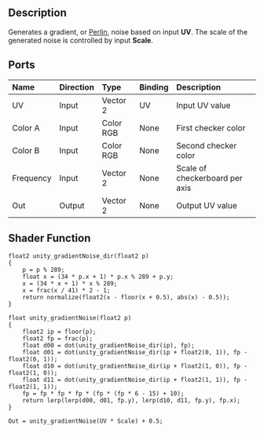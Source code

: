 ## Description

Generates a gradient, or [Perlin](https://en.wikipedia.org/wiki/Perlin_noise), noise based on input **UV**. The scale of the generated noise is controlled by input **Scale**.

## Ports

| Name        | Direction           | Type  | Binding | Description |
|:------------ |:-------------|:-----|:---|:---|
| UV      | Input | Vector 2 | UV | Input UV value |
| Color A      | Input | Color RGB | None | First checker color |
| Color B      | Input | Color RGB | None | Second checker color |
| Frequency      | Input | Vector 2 | None | Scale of checkerboard per axis |
| Out | Output      |    Vector 2 | None | Output UV value |

## Shader Function

```
float2 unity_gradientNoise_dir(float2 p)
{
    p = p % 289;
    float x = (34 * p.x + 1) * p.x % 289 + p.y;
    x = (34 * x + 1) * x % 289;
    x = frac(x / 41) * 2 - 1;
    return normalize(float2(x - floor(x + 0.5), abs(x) - 0.5));
}

float unity_gradientNoise(float2 p)
{
    float2 ip = floor(p);
    float2 fp = frac(p);
    float d00 = dot(unity_gradientNoise_dir(ip), fp);
    float d01 = dot(unity_gradientNoise_dir(ip + float2(0, 1)), fp - float2(0, 1));
    float d10 = dot(unity_gradientNoise_dir(ip + float2(1, 0)), fp - float2(1, 0));
    float d11 = dot(unity_gradientNoise_dir(ip + float2(1, 1)), fp - float2(1, 1));
    fp = fp * fp * fp * (fp * (fp * 6 - 15) + 10);
    return lerp(lerp(d00, d01, fp.y), lerp(d10, d11, fp.y), fp.x);
}

Out = unity_gradientNoise(UV * Scale) + 0.5;
```